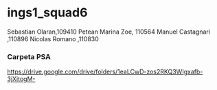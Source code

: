 # ings1_squad6

Sebastian Olaran,109410
Petean Marina Zoe, 110564
Manuel Castagnari ,110896
Nicolas Romano ,110830

### Carpeta PSA

https://drive.google.com/drive/folders/1eaLCwD-zos2RKQ3WIgxafb-3jXitogM-
